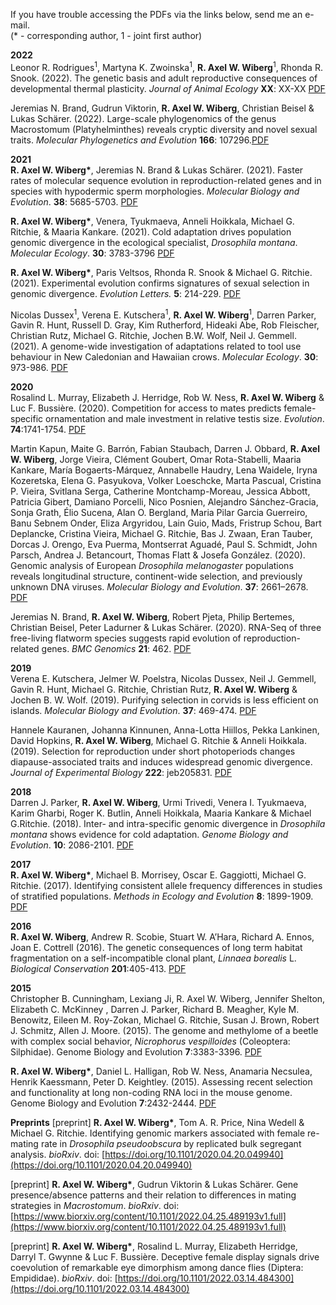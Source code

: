 
If you have trouble accessing the PDFs via the links below, send me an e-mail.  
(\* - corresponding author, 1 - joint first author)


**2022**  
Leonor R. Rodrigues<sup>1</sup>, Martyna K. Zwoinska<sup>1</sup>, **R. Axel W. Wiberg**<sup>1</sup>, Rhonda R. Snook. (2022). The genetic basis and adult reproductive consequences of developmental thermal plasticity. *Journal of Animal Ecology* **XX**: XX-XX [PDF](https://besjournals.onlinelibrary.wiley.com/doi/epdf/10.1111/1365-2656.13664)

Jeremias N. Brand, Gudrun Viktorin, **R. Axel W. Wiberg**, Christian Beisel & Lukas Schärer. (2022). Large-scale phylogenomics of the genus Macrostomum (Platyhelminthes) reveals cryptic diversity and novel sexual traits. *Molecular Phylogenetics and Evolution* **166**: 107296.[PDF](https://doi.org/10.1016/j.ympev.2021.107296)


**2021**  
**R. Axel W. Wiberg\***, Jeremias N. Brand & Lukas Schärer. (2021). Faster rates of molecular sequence evolution in reproduction-related genes and in species with hypodermic sperm morphologies. *Molecular Biology and Evolution*. **38**: 5685-5703. [PDF](https://doi.org/10.1093/molbev/msab276)

**R. Axel W. Wiberg\***, Venera, Tyukmaeva, Anneli Hoikkala, Michael G. Ritchie, & Maaria Kankare. (2021). Cold adaptation drives population genomic divergence in the ecological specialist, *Drosophila montana*. *Molecular Ecology*. **30**: 3783-3796 [PDF](https://doi.org/10.1111/mec.16003)

**R. Axel W. Wiberg\***, Paris Veltsos, Rhonda R. Snook & Michael G. Ritchie. (2021). Experimental evolution confirms signatures of sexual selection in genomic divergence. *Evolution Letters.* **5**: 214-229. [PDF](https://doi.org/10.1002/evl3.220)

Nicolas Dussex<sup>1</sup>, Verena E. Kutschera<sup>1</sup>, **R. Axel W. Wiberg**<sup>1</sup>, Darren Parker, Gavin R. Hunt, Russell D. Gray, Kim Rutherford, Hideaki Abe, Rob Fleischer, Christian Rutz, Michael G. Ritchie, Jochen B.W. Wolf, Neil J. Gemmell. (2021). A genome-wide investigation of adaptations related to tool use behaviour in New Caledonian and Hawaiian crows. *Molecular Ecology*. **30**: 973-986. [PDF](https://doi.org/10.1111/mec.15775)


**2020**  
Rosalind L. Murray, Elizabeth J. Herridge, Rob W. Ness, **R. Axel W. Wiberg** & Luc F. Bussière. (2020). Competition for access to mates predicts female-specific ornamentation and male investment in relative testis size. *Evolution*. **74**:1741-1754. [PDF](https://doi.org/10.1111/evo.13986)

Martin Kapun, Maite G. Barrón, Fabian Staubach, Darren J. Obbard, **R. Axel W. Wiberg**, Jorge Vieira, Clément Goubert, Omar Rota-Stabelli, Maaria Kankare, María Bogaerts-Márquez, Annabelle Haudry, Lena Waidele, Iryna Kozeretska, Elena G. Pasyukova, Volker Loeschcke, Marta Pascual, Cristina P. Vieira, Svitlana Serga, Catherine Montchamp-Moreau, Jessica Abbott, Patricia Gibert, Damiano Porcelli, Nico Posnien, Alejandro Sánchez-Gracia, Sonja Grath, Élio Sucena, Alan O. Bergland, Maria Pilar Garcia Guerreiro, Banu Sebnem Onder, Eliza Argyridou, Lain Guio, Mads, Fristrup Schou, Bart Deplancke, Cristina Vieira, Michael G. Ritchie, Bas J. Zwaan, Eran Tauber, Dorcas J. Orengo, Eva Puerma, Montserrat Aguadé, Paul S. Schmidt, John Parsch, Andrea J. Betancourt, Thomas Flatt & Josefa González. (2020). Genomic analysis of European *Drosophila melanogaster* populations reveals longitudinal structure, continent-wide selection, and previously unknown DNA viruses. *Molecular Biology and Evolution*. **37**: 2661–2678. [PDF](https://doi.org/10.1093/molbev/msaa120)

Jeremias N. Brand, **R. Axel W. Wiberg**, Robert Pjeta, Philip Bertemes, Christian Beisel, Peter Ladurner & Lukas Schärer. (2020). RNA-Seq of three free-living flatworm species suggests rapid evolution of reproduction-related genes. *BMC Genomics* **21**: 462. [PDF](https://doi.org/10.1186/s12864-020-06862-x)


**2019**  
Verena E. Kutschera, Jelmer W. Poelstra, Nicolas Dussex, Neil J. Gemmell, Gavin R. Hunt, Michael G. Ritchie, Christian Rutz, **R. Axel W. Wiberg** & Jochen B. W. Wolf. (2019). Purifying selection in corvids is less efficient on islands. *Molecular Biology and Evolution*. **37**: 469-474. [PDF](https://doi.org/10.1093/molbev/msz233)

Hannele Kauranen, Johanna Kinnunen, Anna-Lotta Hiillos, Pekka Lankinen, David Hopkins, **R. Axel W. Wiberg**, Michael G. Ritchie & Anneli Hoikkala. (2019). Selection for reproduction under short photoperiods changes diapause-associated traits and induces widespread genomic divergence. *Journal of Experimental Biology* **222**: jeb205831. [PDF](10.1242/jeb.205831 )


**2018**  
Darren J. Parker, **R. Axel W. Wiberg**, Urmi Trivedi, Venera I. Tyukmaeva, Karim Gharbi, Roger K. Butlin, Anneli Hoikkala, Maaria Kankare & Michael G.Ritchie. (2018). Inter- and intra-specific genomic divergence in *Drosophila montana* shows evidence for cold adaptation. *Genome Biology and Evolution*. **10**: 2086-2101. [PDF](https://doi.org/10.1093/gbe/evy147)


**2017**  
**R. Axel W. Wiberg\***, Michael B. Morrisey, Oscar E. Gaggiotti, Michael G. Ritchie. (2017). Identifying consistent allele frequency differences in studies of stratified populations. *Methods in Ecology and Evolution* **8**: 1899-1909. [PDF]()


**2016**  
**R. Axel W. Wiberg**, Andrew R. Scobie, Stuart W. A’Hara, Richard A. Ennos, Joan E. Cottrell (2016). The genetic consequences of long term habitat fragmentation on a self-incompatible clonal plant, *Linnaea borealis* L. *Biological Conservation* **201**:405-413. [PDF](https://doi.org/10.1111/2041-210X.12810)


**2015**  
Christopher B. Cunningham, Lexiang Ji, R. Axel W. Wiberg, Jennifer Shelton, Elizabeth C. McKinney , Darren J. Parker, Richard B. Meagher, Kyle M. Benowitz, Eileen M. Roy-Zokan, Michael G. Ritchie, Susan J. Brown, Robert J. Schmitz, Allen J. Moore. (2015). The genome and methylome of a beetle with complex social behavior, *Nicrophorus vespilloides* (Coleoptera: Silphidae). Genome Biology and Evolution **7**:3383-3396. [PDF](https://doi.org/10.1093/gbe/evv194)

**R. Axel W. Wiberg\***, Daniel L. Halligan, Rob W. Ness, Anamaria Necsulea, Henrik Kaessmann, Peter D. Keightley. (2015). Assessing recent selection and functionality at long non-coding RNA loci in the mouse genome. Genome Biology and Evolution **7**:2432-2444. [PDF](https://doi.org/10.1093/gbe/evv155)

**Preprints**
\[preprint\] **R. Axel W. Wiberg\***, Tom A. R. Price, Nina Wedell & Michael G. Ritchie. Identifying genomic markers associated with female re-mating rate in *Drosophila pseudoobscura* by replicated bulk segregant analysis. *bioRxiv*. doi: [https://doi.org/10.1101/2020.04.20.049940](https://doi.org/10.1101/2020.04.20.049940)

\[preprint\] **R. Axel W. Wiberg\***, Gudrun Viktorin & Lukas Schärer. Gene presence/absence patterns and their relation to differences in mating strategies in *Macrostomum*. *bioRxiv*. doi: [https://www.biorxiv.org/content/10.1101/2022.04.25.489193v1.full](https://www.biorxiv.org/content/10.1101/2022.04.25.489193v1.full) 

\[preprint\] **R. Axel W. Wiberg\***, Rosalind L. Murray, Elizabeth Herridge, Darryl T. Gwynne & Luc F. Bussière. Deceptive female display signals drive coevolution of remarkable eye dimorphism among dance flies (Diptera: Empididae). *bioRxiv*. doi: [https://doi.org/10.1101/2022.03.14.484300](https://doi.org/10.1101/2022.03.14.484300) 



